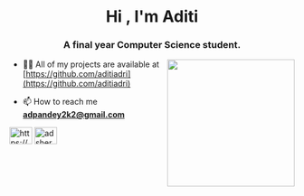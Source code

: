 <h1 align="center">Hi , I'm Aditi</h1>
<h3 align="center">A final year Computer Science student.</h3>
<img align="right" src="https://art.pixilart.com/sr2712ab0b35ecd.gif" length=250 width=225>





- 👨‍💻 All of my projects are available at [https://github.com/aditiadri](https://github.com/aditiadri)

- 📫 How to reach me **adpandey2k2@gmail.com**


<p align="left">
<a href="https://linkedin.com/in/https://www.linkedin.com/in/aditi-pandey-8ab678226/" target="blank"><img align="center" src="https://raw.githubusercontent.com/rahuldkjain/github-profile-readme-generator/master/src/images/icons/Social/linked-in-alt.svg" alt="https://www.linkedin.com/in/aditi-pandey-8ab678226/" height="30" width="40" /></a>
<a href="https://www.leetcode.com/adsher_head" target="blank"><img align="center" src="https://raw.githubusercontent.com/rahuldkjain/github-profile-readme-generator/master/src/images/icons/Social/leet-code.svg" alt="adsher_head" height="30" width="40" /></a>
</p>



